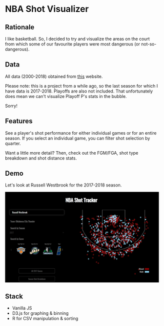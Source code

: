 # NBA Shot Visualizer

## Rationale
I like basketball. So, I decided to try and visualize the areas on the court from which some of our favourite players were most dangerous (or not-so-dangerous). 

## Data 
All data (2000-2018) obtained from [this](https://nbasavant.com/shot_search.php) website. 

Please note: this is a project from a while ago, so the last season for which I have data is 2017-2018. Playoffs are also not included. That unfortunately does mean we can't visualize Playoff P's stats in the bubble. 

Sorry! 

## Features
See a player's shot performance for either individual games or for an entire season. If you select an individual game, you can filter shot selection by quarter. 

Want a little more detail? Then, check out the FGM/FGA, shot type breakdown and shot distance stats. 

## Demo
Let's look at Russell Westbrook for the 2017-2018 season. 

![ben simmons' shot plot](screenshots/WestbrookOverview.png)

## Stack
* Vanilla JS
* D3.js for graphing & binning
* R for CSV manipulation & sorting




